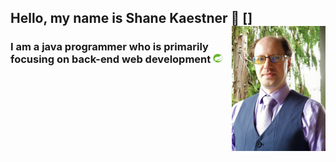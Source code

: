 ## Hello, my name is Shane Kaestner 🌇 [<img align="right" src="images/Online-Shane.jpg" alt="My picture" title="Shane" width="150" height="200" />]

### I am a java programmer who is primarily focusing on back-end web development <img src="images/Spring.jpg" alt="spring logo" title="Spring" width="15">


<!-- <img align="right" src="images/Online-Shane.jpg#picture" alt="My picture" title="Shane" width="150" height="200" /> -->

